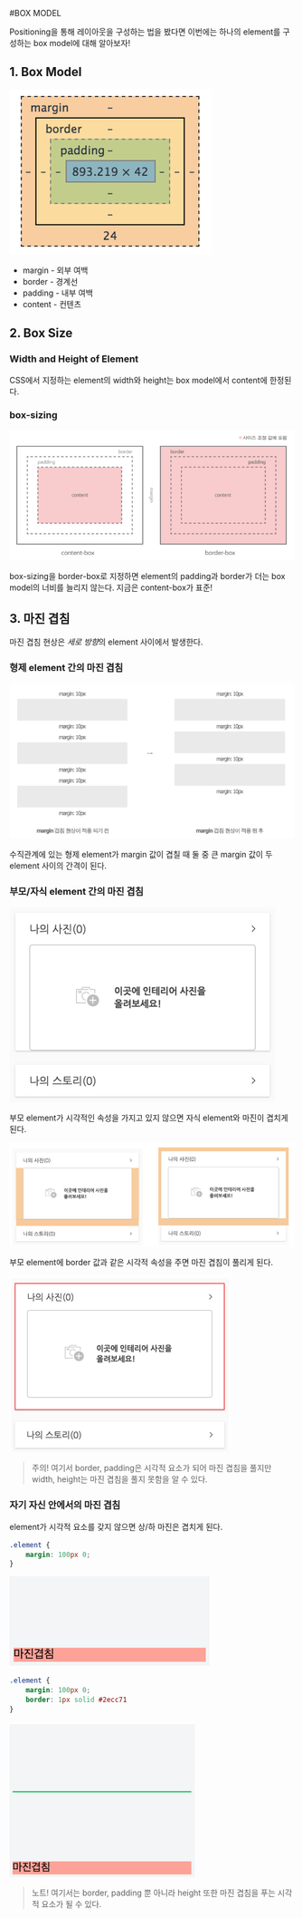 #BOX MODEL

Positioning을 통해 레이아웃을 구성하는 법을 봤다면 이번에는 하나의 element를 구성하는 box model에 대해 알아보자!

## 1. Box Model

![box_model](../image/CSS3_1.jpg)

* margin - 외부 여백
* border - 경계선
* padding - 내부 여백
* content - 컨텐츠

## 2. Box Size

### Width and Height of Element
CSS에서 지정하는 element의 width와 height는 box model에서 content에 한정된다.

### box-sizing

![box_sizing](../image/CSS3_2.jpg)

box-sizing을 border-box로 지정하면 element의 padding과 border가 더는 box model의 너비를 늘리지 않는다. 지금은 content-box가 표준!

## 3. 마진 겹침

마진 겹침 현상은 *세로 방향*의 element 사이에서 발생한다.

### 형제 element 간의 마진 겹침

![margin_duplicate](../image/CSS3_3.jpg)

수직관계에 있는 형제 element가 margin 값이 겹칠 때 둘 중 큰 margin 값이 두 element 사이의 간격이 된다.

### 부모/자식 element 간의 마진 겹침

![margin_duplicate](../image/CSS3_4.jpg)

부모 element가 시각적인 속성을 가지고 있지 않으면 자식 element와 마진이 겹치게 된다.

![margin_duplicate](../image/CSS3_5.jpg)

부모 element에 border 값과 같은 시각적 속성을 주면 마진 겹침이 풀리게 된다.

![margin_duplicate](../image/CSS3_6.jpg)

> 주의! 여기서 border, padding은 시각적 요소가 되어 마진 겹침을 풀지만 width, height는 마진 겹침을 풀지 못함을 알 수 있다.

### 자기 자신 안에서의 마진 겹침

element가 시각적 요소를 갖지 않으면 상/하 마진은 겹치게 된다.

```scss
.element {
	margin: 100px 0;
}
```

![margin_duplicate](../image/CSS3_7.jpg)

```scss
.element {
	margin: 100px 0;
	border: 1px solid #2ecc71
}
```

![margin_duplicate](../image/CSS3_8.jpg)

> 노트! 여기서는 border, padding 뿐 아니라 height 또한 마진 겹침을 푸는 시각적 요소가 될 수 있다.